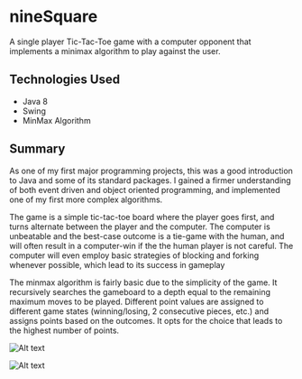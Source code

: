 # nineSquare
A single player Tic-Tac-Toe game with a computer opponent that implements a minimax algorithm to play against the user.

## Technologies Used
- Java 8
- Swing
- MinMax Algorithm

## Summary
As one of my first major programming projects, this was a good introduction to Java and some of its standard packages.  I gained a firmer understanding of both event driven and object oriented programming, and implemented one of my first more complex algorithms.

The game is a simple tic-tac-toe board where the player goes first, and turns alternate between the player and the computer.  The computer is unbeatable and the best-case outcome is a tie-game with the human, and will often result in a computer-win if the the human player is not careful.  The computer will even employ basic strategies of blocking and forking whenever possible, which lead to its success in gameplay

The minmax algorithm is fairly basic due to the simplicity of the game. It recursively searches the gameboard to a depth equal to the remaining maximum moves to be played. Different point values are assigned to different game states (winning/losing, 2 consecutive pieces, etc.) and assigns points based on the outcomes. It opts for the choice that leads to the highest number of points.


![Alt text](/../screenshots/screenshots/TicTacToe2.png?raw=true "Headers")

![Alt text](/../screenshots/screenshots/TicTacToe1.png?raw=true "Headers")
